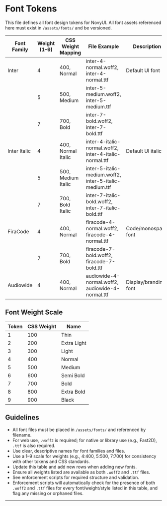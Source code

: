 # Font Tokens

This file defines all font design tokens for NovyUI. All font assets referenced here must exist in `/assets/fonts/` and be versioned.

| Font Family      | Weight (1–9) | CSS Weight Mapping         | File Example                          | Description           |
|------------------|--------------|---------------------------|---------------------------------------|-----------------------|
| Inter            | 4            | 400, Normal               | inter-4-normal.woff2, inter-4-normal.ttf                  | Default UI font       |
|                  | 5            | 500, Medium               | inter-5-medium.woff2, inter-5-medium.ttf                  |                       |
|                  | 7            | 700, Bold                 | inter-7-bold.woff2, inter-7-bold.ttf                    |                       |
| Inter Italic     | 4            | 400, Normal Italic        | inter-4-italic-normal.woff2, inter-4-italic-normal.ttf           | Default UI italic     |
|                  | 5            | 500, Medium Italic        | inter-5-italic-medium.woff2, inter-5-italic-medium.ttf           |                       |
|                  | 7            | 700, Bold Italic          | inter-7-italic-bold.woff2, inter-7-italic-bold.ttf             |                       |
| FiraCode         | 4            | 400, Normal               | firacode-4-normal.woff2, firacode-4-normal.ttf                 | Code/monospace font   |
|                  | 7            | 700, Bold                 | firacode-7-bold.woff2, firacode-7-bold.ttf                      |                       |
| Audiowide         | 4            | 400, Normal               | audiowide-4-normal.woff2, audiowide-4-normal.ttf                 | Display/branding font   |

## Font Weight Scale
| Token | CSS Weight | Name        |
|-------|------------|-------------|
| 1     | 100        | Thin        |
| 2     | 200        | Extra Light |
| 3     | 300        | Light       |
| 4     | 400        | Normal      |
| 5     | 500        | Medium      |
| 6     | 600        | Semi Bold   |
| 7     | 700        | Bold        |
| 8     | 800        | Extra Bold  |
| 9     | 900        | Black       |

## Guidelines
- All font files must be placed in `/assets/fonts/` and referenced by filename.
- For web use, `.woff2` is required; for native or library use (e.g., Fast2D), `.ttf` is also required.
- Use clear, descriptive names for font families and files.
- Use a 1–9 scale for weights (e.g., 4:400, 5:500, 7:700) for consistency with other tokens and CSS standards.
- Update this table and add new rows when adding new fonts.
- Ensure all weights listed are available as both `.woff2` and `.ttf` files.
- See enforcement scripts for required structure and validation.
- Enforcement scripts will automatically check for the presence of both `.woff2` and `.ttf` files for every font/weight/style listed in this table, and flag any missing or orphaned files.

---
